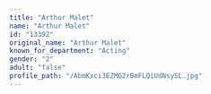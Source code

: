 ```yaml
---
title: "Arthur Malet"
name: "Arthur Malet"
id: "13392"
original_name: "Arthur Malet"
known_for_department: "Acting"
gender: "2"
adult: "false"
profile_path: "/AbmKxci3EZMG2rBmFLQiUdNsySL.jpg"
---
```

